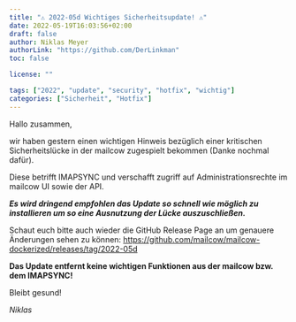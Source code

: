 ```yaml
---
title: "⚠️ 2022-05d Wichtiges Sicherheitsupdate! ⚠️"
date: 2022-05-19T16:03:56+02:00
draft: false
author: Niklas Meyer
authorLink: "https://github.com/DerLinkman"
toc: false

license: ""

tags: ["2022", "update", "security", "hotfix", "wichtig"]
categories: ["Sicherheit", "Hotfix"]
---
```


Hallo zusammen,

wir haben gestern einen wichtigen Hinweis bezüglich einer kritischen Sicherheitslücke in der mailcow zugespielt bekommen (Danke nochmal dafür). 

Diese betrifft IMAPSYNC und verschafft zugriff auf Administrationsrechte im mailcow UI sowie der API.

***Es wird dringend empfohlen das Update so schnell wie möglich zu installieren um so eine Ausnutzung der Lücke auszuschließen.***

Schaut euch bitte auch wieder die GitHub Release Page an um genauere Änderungen sehen zu können: https://github.com/mailcow/mailcow-dockerized/releases/tag/2022-05d

**Das Update entfernt keine wichtigen Funktionen aus der mailcow bzw. dem IMAPSYNC!**

Bleibt gesund!

*Niklas*